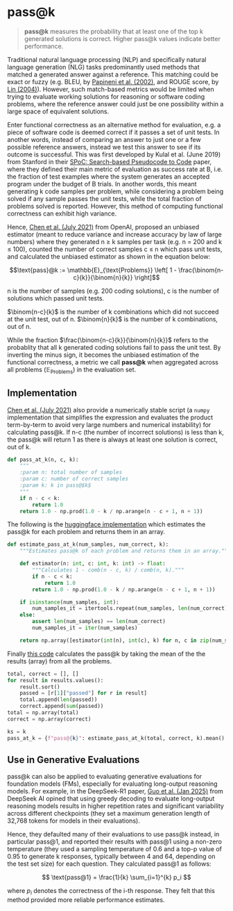 # pass@k

> **pass@k** measures the probability that at least one of the top k generated solutions is correct. Higher pass@k values indicate better performance.

Traditional natural language processing (NLP) and specifically natural language generation (NLG) tasks predominantly used methods that matched a generated answer against a reference. This matching could be exact or fuzzy (e.g. BLEU, by [Papineni et al. (2002)](https://aclanthology.org/P02-1040/), and ROUGE score, by [Lin (2004)](https://aclanthology.org/W04-1013/)). However, such match-based metrics would be limited when trying to evaluate working solutions for reasoning or software coding problems, where the reference answer could just be one possibility within a large space of equivalent solutions.

Enter functional correctness as an alternative method for evaluation, e.g. a piece of software code is deemed correct if it passes a set of unit tests. In another words, instead of comparing an answer to just one or a few possible reference answers, instead we test this answer to see if its outcome is successful. This was first developed by Kulal et al. (June 2019) from Stanford in their [SPoC: Search-based Pseudocode to Code](https://arxiv.org/abs/1906.04908) paper, where they defined their main metric of evaluation as success rate at B, i.e. the fraction of test examples where the system generates an accepted program under the budget of B trials. In another words, this meant generating k code samples per problem, while considering a problem being solved if any sample passes the unit tests, while the total fraction of problems solved is reported. However, this method of computing functional correctness can exhibit high variance.

Hence, [Chen et al. (July 2021)](https://arxiv.org/abs/2107.03374) from OpenAI, proposed an unbiased estimator (meant to reduce variance and increase accuracy by law of large numbers) where they generated n ≥ k samples per task (e.g. n = 200 and k ≤ 100), counted the number of correct samples c ≤ n which pass unit tests, and calculated the unbiased estimator as shown in the equation below:

$$\text{pass}@k := \mathbb{E}_{\text{Problems}} \left[ 1 - \frac{\binom{n-c}{k}}{\binom{n}{k}} \right]$$

n is the number of samples (e.g. 200 coding solutions), c is the number of solutions which passed unit tests.

$\binom{n-c}{k}$ is the number of k combinations which did not succeed at the unit test, out of n. $\binom{n}{k}$ is the number of k combinations, out of n.

While the fraction $\frac{\binom{n-c}{k}}{\binom{n}{k}}$ refers to the probablity that all k generated coding solutions fail to pass the unit test. By inverting the minus sign, it becomes the unbiased estimation of the functional correctness, a metric we call **pass@k** when aggregated across all problems ($\mathbb{E}_{\text{Problems}}$) in the evaluation set.

## Implementation

[Chen et al. (July 2021)](https://arxiv.org/abs/2107.03374) also provide a numerically stable script (a `numpy` implementation that simplifies the expression and evaluates the product term-by-term to avoid very large numbers and numerical instability) for calculating pass@k. If n-c (the number of incorrect solutions) is less than k, the pass@k will return 1 as there is always at least one solution is correct, out of k.

```python
def pass_at_k(n, c, k):
    """
    :param n: total number of samples
    :param c: number of correct samples
    :param k: k in pass@$k$
    """
    if n - c < k:
        return 1.0
    return 1.0 - np.prod(1.0 - k / np.arange(n - c + 1, n + 1))
```

The following is the [huggingface implementation](https://github.com/huggingface/evaluate/blob/main/metrics/code_eval/code_eval.py#L198) which estimates the pass@k for each problem and returns them in an array.

```python
def estimate_pass_at_k(num_samples, num_correct, k):
    """Estimates pass@k of each problem and returns them in an array."""

    def estimator(n: int, c: int, k: int) -> float:
        """Calculates 1 - comb(n - c, k) / comb(n, k)."""
        if n - c < k:
            return 1.0
        return 1.0 - np.prod(1.0 - k / np.arange(n - c + 1, n + 1))

    if isinstance(num_samples, int):
        num_samples_it = itertools.repeat(num_samples, len(num_correct))
    else:
        assert len(num_samples) == len(num_correct)
        num_samples_it = iter(num_samples)

    return np.array([estimator(int(n), int(c), k) for n, c in zip(num_samples_it, num_correct)])
```

Finally [this code](https://github.com/huggingface/evaluate/blob/main/metrics/code_eval/code_eval.py#L183) calculates the pass@k by taking the mean of the the results (array) from all the problems.
```python
total, correct = [], []
for result in results.values():
    result.sort()
    passed = [r[1]["passed"] for r in result]
    total.append(len(passed))
    correct.append(sum(passed))
total = np.array(total)
correct = np.array(correct)

ks = k
pass_at_k = {f"pass@{k}": estimate_pass_at_k(total, correct, k).mean() for k in ks if (total >= k).all()}
```

## Use in Generative Evaluations

pass@k can also be applied to evaluating generative evaluations for foundation models (FMs), especially for evaluating long-output reasoning models. For example, in the DeepSeek-R1 paper, [Guo et al. (Jan 2025)](https://arxiv.org/abs/2501.12948) from DeepSeek AI opined that using greedy decoding to evaluate long-output reasoning models results in higher repetition rates and significant variability across different checkpoints (they set a maximum generation length of 32,768 tokens for models in their evaluations).

Hence, they defaulted many of their evaluations to use pass@k instead, in particular pass@1, and reported their results with pass@1 using a non-zero temperature (they used a sampling temperature of 0.6 and a top-p value of 0.95 to generate k responses, typically between 4 and 64, depending on the test set size) for each question. They calculated pass@1 as follows:

$$
\text{pass@1} = \frac{1}{k} \sum_{i=1}^{k} p_i
$$

where $p_i$ denotes the correctness of the i-th response. They felt that this method provided more reliable performance estimates.